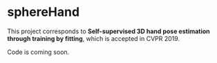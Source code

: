 # sphereHand
This project corresponds to __Self-supervised 3D hand pose estimation through training by fitting__, which is accepted in CVPR 2019.

Code is coming soon.
